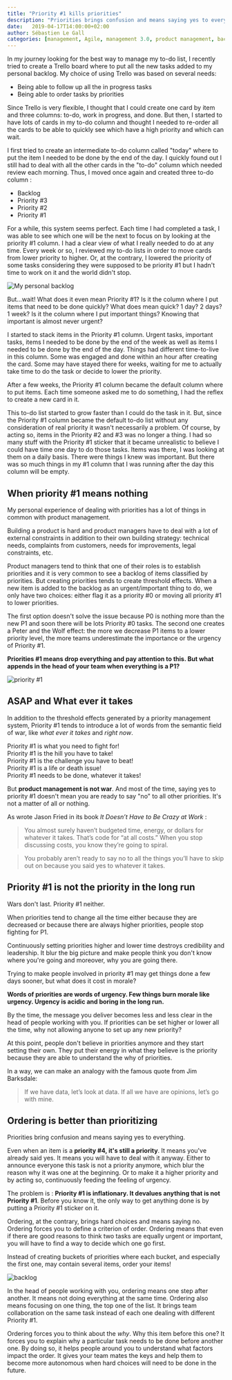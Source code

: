 ```yaml
---
title: "Priority #1 kills priorities"
description: "Priorities brings confusion and means saying yes to everything."
date:   2019-04-17T14:00:00+02:00
author: Sébastien Le Gall
categories: [management, Agile, management 3.0, product management, backlog]
---
```


In my journey looking for the best way to manage my to-do list, I recently tried to create a Trello board where to put all the new tasks added to my personal backlog. My choice of using Trello was based on several needs:

* Being able to follow up all the in progress tasks
* Being able to order tasks by priorities

Since Trello is very flexible, I thought that I could create one card by item and three columns: to-do, work in progress, and done. But then, I started to have lots of cards in my to-do column and thought I needed to re-order all the cards to be able to quickly see which have a high priority and which can wait.

I first tried to create an intermediate to-do column called "today" where to put the item I needed to be done by the end of the day. I quickly found out I still had to deal with all the other cards in the "to-do" column which needed review each morning. Thus, I moved once again and created three to-do column :

* Backlog
* Priority #3
* Priority #2
* Priority #1

For a while, this system seems perfect. Each time I had completed a task, I was able to see which one will be the next to focus on by looking at the priority #1 column. I had a clear view of what I really needed to do at any time. Every week or so, I reviewed my to-do lists in order to move cards from lower priority to higher. Or, at the contrary, I lowered the priority of some tasks considering they were supposed to be priority #1 but I hadn't time to work on it and the world didn't stop.

![My personal backlog](/img/article/personnal_backlog.png)

<!--more-->
But...wait! What does it even mean Priority #1? Is it the column where I put items that need to be done quickly? What does mean quick? 1 day? 2 days? 1 week? Is it the column where I put important things? Knowing that important is almost never urgent?

I started to stack items in the Priority #1 column. Urgent tasks, important tasks, items I needed to be done by the end of the week as well as items I needed to be done by the end of the day. Things had different time-to-live in this column. Some was engaged and done within an hour after creating the card. Some may have stayed there for weeks, waiting for me to actually take time to do the task or decide to lower the priority.

After a few weeks, the Priority #1 column became the default column where to put items. Each time someone asked me to do something, I had the reflex to create a new card in it.

This to-do list started to grow faster than I could do the task in it. But, since the Priority #1 column became the default to-do list without any consideration of real priority it wasn't necessarily a problem. Of course, by acting so, items in the Priority #2 and #3 was no longer a thing. I had so many stuff with the Priority #1 sticker that it became unrealistic to believe I could have time one day to do those tasks. Items was there, I was looking at them on a daily basis. There were things I knew was important. But there was so much things in my #1 column that I was running after the day this column will be empty.


## When priority #1 means nothing

My personal experience of dealing with priorities has a lot of things in common with product management.

Building a product is hard and product managers have to deal with a lot of external constraints in addition to their own building strategy: technical needs, complaints from customers, needs for improvements, legal constraints, etc.

Product managers tend to think that one of their roles is to establish priorities and it is very common to see a backlog of items classified by priorities. But creating priorities tends to create threshold effects. When a new item is added to the backlog as an urgent/important thing to do, we only have two choices: either flag it as a priority #0 or moving all priority #1 to lower priorities.

The first option doesn't solve the issue because P0 is nothing more than the new P1 and soon there will be lots Priority #0 tasks. The second one creates a Peter and the Wolf effect: the more we decrease P1 items to a lower priority level, the more teams underestimate the importance or the urgency of Priority #1.

**Priorities #1 means drop everything and pay attention to this. But what appends in the head of your team when everything is a P1?**

![priority #1](/img/article/top-priority.jpg)

## ASAP and What ever it takes

In addition to the threshold effects generated by a priority management system, Priority #1 tends to introduce a lot of words from the semantic field of war, like *what ever it takes* and *right now*.

Priority #1 is what you need to fight for!  
Priority #1 is the hill you have to take!  
Priority #1 is the challenge you have to beat!  
Priority #1 is a life or death issue!  
Priority #1 needs to be done, whatever it takes!  

But **product management is not war**. And most of the time, saying yes to priority #1 doesn't mean you are ready to say "no" to all other priorities. It's not a matter of all or nothing.

As wrote Jason Fried in its book *It Doesn’t Have to Be Crazy at Work* :

> You almost surely haven’t budgeted time, energy, or dollars for whatever it takes. That’s code for “at all costs.” When you stop discussing costs, you know they’re going to spiral.

> You probably aren’t ready to say no to all the things you’ll have to skip out on because you said yes to whatever it takes.


## Priority #1 is not the priority in the long run

Wars don't last. Priority #1 neither.

When priorities tend to change all the time either because they are decreased or because there are always higher priorities, people stop fighting for P1.

Continuously setting priorities higher and lower time destroys credibility and leadership. It blur the big picture and make people think you don't know where you're going and moreover, why you are going there.

Trying to make people involved in priority #1 may get things done a few days sooner, but what does it cost in morale?

**Words of priorities are words of urgency. Few things burn morale like urgency. Urgency is acidic and boring in the long run.**

By the time, the message you deliver becomes less and less clear in the head of people working with you. If priorities can be set higher or lower all the time, why not allowing anyone to set up any new priority?

At this point, people don't believe in priorities anymore and they start setting their own. They put their energy in what they believe is the priority because they are able to understand the why of priorities.

In a way, we can make an analogy with the famous quote from Jim Barksdale:

> If we have data, let’s look at data. If all we have are opinions, let’s go with mine.

## Ordering is better than prioritizing

Priorities bring confusion and means saying yes to everything.

Even when an item is a **priority #4, it's still a priority**. It means you've already said yes. It means you will have to deal with it anyway. Either to announce everyone this task is not a priority anymore, which blur the reason why it was one at the beginning. Or to make it a higher priority and by acting so, continuously feeding the feeling of urgency.

The problem is : **Priority #1 is inflationary. It devalues anything that is not Priority #1**. Before you know it, the only way to get anything done is by putting a Priority #1 sticker on it.

Ordering, at the contrary, brings hard choices and means saying no. Ordering forces you to define a criterion of order. Ordering means that even if there are good reasons to think two tasks are equally urgent or important, you will have to find a way to decide which one go first.

Instead of creating buckets of priorities where each bucket, and especially the first one, may contain several items, order your items!

![backlog](/img/article/backlog.png)

In the head of people working with you, ordering means one step after another. It means not doing everything at the same time.
Ordering also means focusing on one thing, the top one of the list. It brings team collaboration on the same task instead of each one dealing with different Priority #1.

Ordering forces you to think about the *why*. Why this item before this one? It forces you to explain why a particular task needs to be done before another one. By doing so, it helps people around you to understand what factors impact the order. It gives your team mates the keys and help them to become more autonomous when hard choices will need to be done in the future.